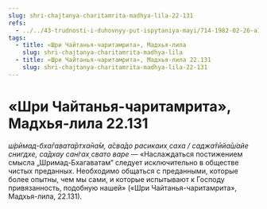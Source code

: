 ```yaml
---
slug: shri-chajtanya-charitamrita-madhya-lila-22-131
refs:
  - ../../43-trudnosti-i-duhovnyy-put-ispytaniya-mayi/714-1982-02-26-a1-obshhenie-s-vajshnavami-istochnik-potrebnosti-v-soznanii-krishny.md
tags:
  - title: «Шри Чайтанья-чаритамрита», Мадхья-лила
    slug: shri-chajtanya-charitamrita-madhya-lila
  - title: «Шри Чайтанья-чаритамрита», Мадхья-лила 22.131
    slug: shri-chajtanya-charitamrita-madhya-lila-22-131
---
```


# «Шри Чайтанья-чаритамрита», Мадхья-лила 22.131

*ш́рӣмад-бха̄гавата̄ртха̄на̄м, а̄сва̄до расикаих̣ саха / саджа̄тӣйа̄ш́айе снигдхе, са̄дхау сан̇гах̣ свато варе* — «Наслаждаться постижением смысла „Шримад-Бхагаватам“ следует исключительно в обществе чистых преданных. Необходимо общаться с преданными, которые более опытны, чем мы сами, и которые испытывают к Господу привязанность, подобную нашей» («Шри Чайтанья-чаритамрита», Мадхья-лила, 22.131).
